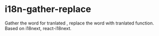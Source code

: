 # i18n-gather-replace
Gather the word for tranlated , replace the word with tranlated function. Based on  i18next, react-i18next.
